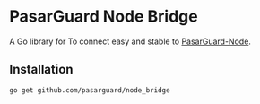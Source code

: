 # PasarGuard Node Bridge

A Go library for To connect easy and stable to [PasarGuard-Node](https://github.com/PasarGuard/node).

## Installation
```bash
go get github.com/pasarguard/node_bridge
```
